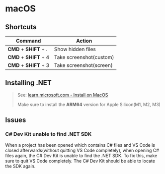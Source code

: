 # macOS

## Shortcuts

| Command                 | Action                  |
| ----------------------- | ----------------------- |
| **CMD** + **SHIFT** + . | Show hidden files       |
| **CMD** + **SHIFT** + 4 | Take screenshot(custom) |
| **CMD** + **SHIFT** + 3 | Take screenshot(screen) |

## Installing .NET

> See: [learn.microsoft.com - Install on MacOS](https://learn.microsoft.com/en-us/dotnet/core/install/macos)
> 
> Make sure to install the **ARM64** version for Apple Silicon(M1, M2, M3)

## Issues

### C# Dev Kit unable to find .NET SDK

When a project has been opened which contains C# files and VS Code is closed afterwards(without quitting VS Code completely), when opening C# files again, the C# Dev Kit is unable to find the .NET SDK. To fix this, make sure to quit VS Code completely. The C# Dev Kit should be able to locate the SDK again.